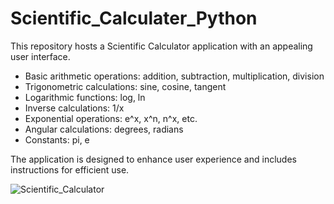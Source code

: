 # Scientific_Calculater_Python
This repository hosts a Scientific Calculator application with an appealing user interface.


- Basic arithmetic operations: addition, subtraction, multiplication, division
- Trigonometric calculations: sine, cosine, tangent
- Logarithmic functions: log, ln
- Inverse calculations: 1/x
- Exponential operations: e^x, x^n, n^x, etc.
- Angular calculations: degrees, radians
- Constants: pi, e

The application is designed to enhance user experience and includes instructions for efficient use.

![Scientific_Calculator](https://github.com/rizwan474/Scientific_Calculater_Python/assets/150270651/bc0e1993-505c-4334-8294-b51a378f753e)


